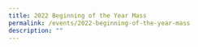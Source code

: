 ```yaml
---
title: 2022 Beginning of the Year Mass
permalink: /events/2022-beginning-of-the-year-mass
description: ""
---
```

